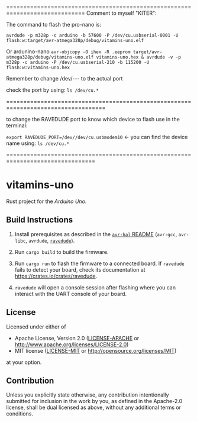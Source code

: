 
=============================================================================
Comment to myself "KITER": 

The command to flash the pro-nano is:

`avrdude -p m328p -c arduino -b 57600 -P /dev/cu.usbserial-0001 -U flash:w:target/avr-atmega328p/debug/vitamins-uno.elf`

Or ardunino-nano
`avr-objcopy -O ihex -R .eeprom target/avr-atmega328p/debug/vitamins-uno.elf vitamins-uno.hex & avrdude -v -p m328p -c arduino -P /dev/cu.usbserial-210 -b 115200 -U flash:w:vitamins-uno.hex`

Remember to change /dev/--- to the actual port

check the port by using:
`ls /dev/cu.*`
   
===================================================================================

to change the RAVEDUDE port to know which device to flash use in the terminal: 

`export RAVEDUDE_PORT=/dev//dev/cu.usbmodem10` <- you can find the device name using: `ls /dev/cu.*`

================================================================================




vitamins-uno
============

Rust project for the _Arduino Uno_.

## Build Instructions
1. Install prerequisites as described in the [`avr-hal` README] (`avr-gcc`, `avr-libc`, `avrdude`, [`ravedude`]).

2. Run `cargo build` to build the firmware.

3. Run `cargo run` to flash the firmware to a connected board.  If `ravedude`
   fails to detect your board, check its documentation at
   <https://crates.io/crates/ravedude>.

4. `ravedude` will open a console session after flashing where you can interact
   with the UART console of your board.

[`avr-hal` README]: https://github.com/Rahix/avr-hal#readme
[`ravedude`]: https://crates.io/crates/ravedude

## License
Licensed under either of

 - Apache License, Version 2.0
   ([LICENSE-APACHE](LICENSE-APACHE) or <http://www.apache.org/licenses/LICENSE-2.0>)
 - MIT license
   ([LICENSE-MIT](LICENSE-MIT) or <http://opensource.org/licenses/MIT>)

at your option.

## Contribution
Unless you explicitly state otherwise, any contribution intentionally submitted
for inclusion in the work by you, as defined in the Apache-2.0 license, shall
be dual licensed as above, without any additional terms or conditions.


